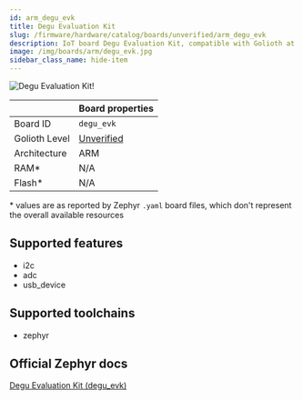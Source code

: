 ```yaml
---
id: arm_degu_evk
title: Degu Evaluation Kit
slug: /firmware/hardware/catalog/boards/unverified/arm_degu_evk
description: IoT board Degu Evaluation Kit, compatible with Golioth at unverified level.
image: /img/boards/arm/degu_evk.jpg
sidebar_class_name: hide-item
---
```


[//]: # (This is an auto-generated file, do not edit! Changes to it will be lost upon re-generation)

![Degu Evaluation Kit!](/img/boards/arm/degu_evk.jpg "Degu Evaluation Kit")

|                | Board properties     |
| -------------  | -------------------- |
| Board ID       | `degu_evk` |
| Golioth Level  | [Unverified](/firmware/hardware#unverified-boards) |
| Architecture   | ARM |
| RAM*           | N/A |
| Flash*         | N/A |

\* values are as reported by Zephyr `.yaml` board files, which don't represent the overall available resources



## Supported features

* i2c
* adc
* usb_device

## Supported toolchains

* zephyr

## Official Zephyr docs

[Degu Evaluation Kit (degu_evk)](https://docs.zephyrproject.org/3.6.0/boards/arm/degu_evk/doc/index.html)
